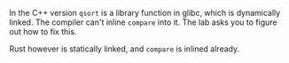 In the C++ version `qsort` is a library function in glibc, which is dynamically linked. The compiler can't inline `compare` into it. The lab asks you to figure out how to fix this.

Rust however is statically linked, and `compare` is inlined already.
